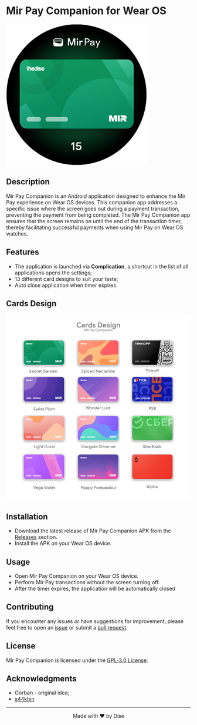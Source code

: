 # Mir Pay Companion for Wear OS

![screenshot](/images/Screenshot_20240131_093552.png)

## Description

Mir Pay Companion is an Android application designed to enhance the Mir Pay experience on Wear OS devices. This companion app addresses a specific issue where the screen goes out during a payment transaction, preventing the payment from being completed. The Mir Pay Companion app ensures that the screen remains on until the end of the transaction timer, thereby facilitating successful payments when using Mir Pay on Wear OS watches.

## Features

- The application is launched via **Complication**, a shortcut in the list of all applications opens the settings;
- 13 different card designs to suit your taste;
- Auto close application when timer expires.

## Cards Design 

![gallery](/images/cards-preview.png)

## Installation

- Download the latest release of Mir Pay Companion APK from the [Releases](https://github.com/the-dise/Mir-Pay-Companion/releases) section.
- Install the APK on your Wear OS device.

## Usage

- Open Mir Pay Companion on your Wear OS device.
- Perform Mir Pay transactions without the screen turning off.
- After the timer expires, the application will be automatically closed

## Contributing

If you encounter any issues or have suggestions for improvement, please feel free to open an [issue](https://github.com/the-dise/Mir-Pay-Companion/issues) or submit a [pull request](https://github.com/the-dise/Mir-Pay-Companion/pulls).

## License

Mir Pay Companion is licensed under the [GPL-3.0 License](https://github.com/the-dise/Mir-Pay-Companion/blob/main/LICENSE).

## Acknowledgments

- Gorban - original idea;
- [s44khin](https://github.com/s44khin/MirPayTimer)

-----

<p align="center">Made with ❤️ by Dise</p>
